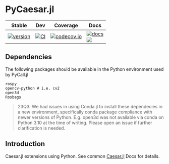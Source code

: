 # PyCaesar.jl

| Stable | Dev | Coverage | Docs |
|--------|-----|----------|------|
| [![version][pycjl-ver-img]][pycjl-releases] | [![CI][pycjl-ci-dev-img]][pycjl-ci-dev-url] | [![codecov.io][pycjl-cov-img]][pycjl-cov-url] | [![docs][cjl-docs-img]][cjl-docs-url] <br> [![][caesar-slack-badge]][caesar-slack] |

## Dependencies

The following packages should be available in the Python environment used by PyCall.jl

```
rospy
opencv-python # i.e. cv2
open3d
Rosbags
```

> 23Q3: We had issues in using Conda.jl to install these dependecies in a new environment, specifically conda package compliance with newer versions of Python.  E.g. open3d was not available via conda on Python 3.10 at the time of writing.  Please open an issue if further clarification is needed.

## Introduction

Caesar.jl extensions using Python.  See common [Caesar.jl][cjl-docs-url] Docs for details.


[pycjl-url]: http://www.github.com/JuliaRobotics/PyCaesar.jl
[pycjl-cov-img]: https://codecov.io/github/JuliaRobotics/PyCaesar.jl/coverage.svg?branch=develop
[pycjl-cov-url]: https://codecov.io/github/JuliaRobotics/PyCaesar.jl?branch=develop
[pycjl-ci-dev-img]: https://github.com/JuliaRobotics/PyCaesar.jl/actions/workflows/CI.yml/badge.svg
[pycjl-ci-dev-url]: https://github.com/JuliaRobotics/PyCaesar.jl/actions/workflows/CI.yml
[pycjl-ver-img]: https://juliahub.com/docs/PyCaesar/version.svg
[pycjl-milestones]: https://github.com/JuliaRobotics/PyCaesar.jl/milestones
[pycjl-releases]: https://github.com/JuliaRobotics/PyCaesar.jl/releases

[cjl-url]: https://github.com/JuliaRobotics/Caesar.jl
[cjl-docs-img]: https://img.shields.io/badge/docs-latest-blue.svg
[cjl-docs-url]: http://juliarobotics.github.io/Caesar.jl/latest/
[caesar-slack-badge]: https://img.shields.io/badge/Caesarjl-Slack-green.svg?style=popout
[caesar-slack]: https://join.slack.com/t/caesarjl/shared_invite/zt-ucs06bwg-y2tEbddwX1vR18MASnOLsw